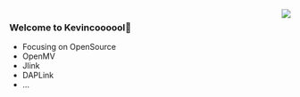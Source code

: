 <img align="right" src="https://github-readme-stats.vercel.app/api?username=Kevincoooool&show_icons=true&icon_color=CE1D2D&text_color=718096&bg_color=ffffff&hide_title=true" />

### Welcome to Kevincoooool👋
* Focusing on OpenSource
* OpenMV
* Jlink
* DAPLink
* ...
